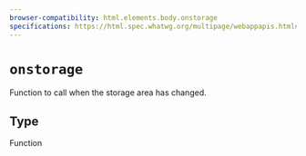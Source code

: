 ```yaml
---
browser-compatibility: html.elements.body.onstorage
specifications: https://html.spec.whatwg.org/multipage/webappapis.html#handler-window-onstorage
---
```


# `onstorage`

Function to call when the storage area has changed.

## Type

Function
